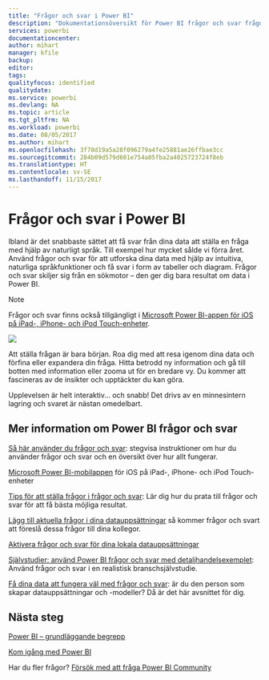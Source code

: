 ```yaml
---
title: "Frågor och svar i Power BI"
description: "Dokumentationsöversikt för Power BI frågor och svar frågor med naturligt språk."
services: powerbi
documentationcenter: 
author: mihart
manager: kfile
backup: 
editor: 
tags: 
qualityfocus: identified
qualitydate: 
ms.service: powerbi
ms.devlang: NA
ms.topic: article
ms.tgt_pltfrm: NA
ms.workload: powerbi
ms.date: 08/05/2017
ms.author: mihart
ms.openlocfilehash: 3f78d19a5a28f096279a4fe25881ae26ffbae3cc
ms.sourcegitcommit: 284b09d579d601e754a05fba2a4025723724f8eb
ms.translationtype: HT
ms.contentlocale: sv-SE
ms.lasthandoff: 11/15/2017
---
```

# <a name="qa-in-power-bi"></a>Frågor och svar i Power BI
Ibland är det snabbaste sättet att få svar från dina data att ställa en fråga med hjälp av naturligt språk. Till exempel hur mycket sålde vi förra året.  Använd frågor och svar för att utforska dina data med hjälp av intuitiva, naturliga språkfunktioner och få svar i form av tabeller och diagram. Frågor och svar skiljer sig från en sökmotor – den ger dig bara resultat om data i Power BI.

> [!NOTE]
> Frågor och svar finns också tillgängligt i [Microsoft Power BI-appen för iOS på iPad-, iPhone- och iPod Touch-enheter](mobile-apps-ios-qna.md).
> 
> 

![](media/service-q-and-a/pbi_qa_boxsalessqft.png)

Att ställa frågan är bara början.  Roa dig med att resa igenom dina data och förfina eller expandera din fråga. Hitta betrodd ny information och gå till botten med information eller zooma ut för en bredare vy. Du kommer att fascineras av de insikter och upptäckter du kan göra.

Upplevelsen är helt interaktiv... och snabb! Det drivs av en minnesintern lagring och svaret är nästan omedelbart.

## <a name="for-more-details-about-power-bi-qa"></a>Mer information om Power BI frågor och svar
[Så här använder du frågor och svar](service-how-to-q-and-a.md): stegvisa instruktioner om hur du använder frågor och svar och en översikt över hur allt fungerar.

[Microsoft Power BI-mobilappen](mobile-apps-ios-qna.md) för iOS på iPad-, iPhone- och iPod Touch-enheter

[Tips för att ställa frågor i frågor och svar](service-q-and-a-tips.md): Lär dig hur du prata till frågor och svar för att få bästa möjliga resultat.

[Lägg till aktuella frågor i dina datauppsättningar](service-q-and-a-create-featured-questions.md) så kommer frågor och svart att föreslå dessa frågor till dina kollegor.

[Aktivera frågor och svar för dina lokala datauppsättningar](service-q-and-a-direct-query.md)

[Självstudier: använd Power BI frågor och svar med detaljhandelsexemplet](power-bi-visualization-introduction-to-q-and-a.md): Använd frågor och svar i en realistisk branschsjälvstudie.

[Få dina data att fungera väl med frågor och svar](service-prepare-data-for-q-and-a.md): är du den person som skapar datauppsättningar och -modeller?  Då är det här avsnittet för dig.

## <a name="next-steps"></a>Nästa steg
[Power BI – grundläggande begrepp](service-basic-concepts.md)

[Kom igång med Power BI](service-get-started.md)

Har du fler frågor? [Försök med att fråga Power BI Community](http://community.powerbi.com/)

